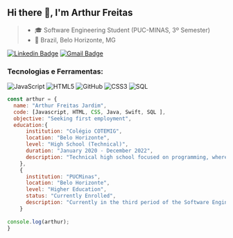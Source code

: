 ## Hi there 👋, I'm Arthur Freitas

>- 🎓 Software Engineering Student (PUC-MINAS, 3º Semester)
>- 📍  Brazil, Belo Horizonte, MG

[![Linkedin Badge](https://img.shields.io/badge/-LinkedIn-01357B?style=flat&logo=Linkedin&logoColor=white&link=https://www.linkedin.com/in/arthur-freitas-jardim-075a95289/)]([https://www.linkedin.com/in/marcellafccosta/](https://www.linkedin.com/in/arthur-freitas-jardim-075a95289/))
[![Gmail Badge](https://img.shields.io/badge/-arthurjardimfreitas@gmail.com-01357B?style=flat&logo=Gmail&logoColor=white&link=mailto:arthurjardimfreitas@gmail.com)](mailto:arthurjardimfreitas@gmail.com)

### Tecnologias e Ferramentas:
![JavaScript](https://img.shields.io/badge/-JavaScript-black?style=flat-square&logo=javascript)
![HTML5](https://img.shields.io/badge/-HTML5-black?style=flat-square&logo=html5)
![GitHub](https://img.shields.io/badge/-GitHub-black?style=flat-square&logo=github)
![CSS3](https://img.shields.io/badge/-CSS3-black?style=flat-square&logo=css3)
![SQL](https://img.shields.io/badge/-SQL-black?style=flat-square&logo=SQL)


```javascript
const arthur = {
  name: "Arthur Freitas Jardim",
  code: [Javascript, HTML, CSS, Java, Swift, SQL ],
  objective: "Seeking first employment",
  education:{
      institution: "Colégio COTEMIG",
      location: "Belo Horizonte",
      level: "High School (Technical)",
      duration: "January 2020 - December 2022",
      description: "Technical high school focused on programming, where I learned most of my skills."
    },
    {
      institution: "PUCMinas",
      location: "Belo Horizonte",
      level: "Higher Education",
      status: "Currently Enrolled",
      description: "Currently in the third period of the Software Engineering course."
    }
      
console.log(arthur);
}
```
